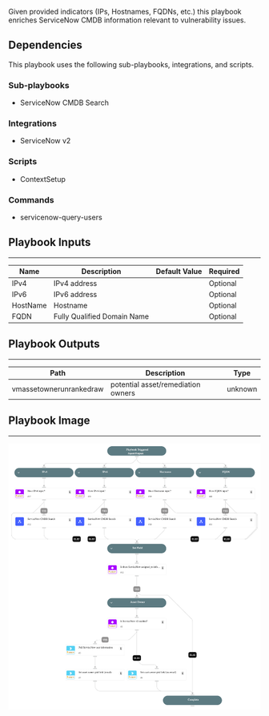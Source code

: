 Given provided indicators (IPs, Hostnames, FQDNs, etc.) this playbook enriches ServiceNow CMDB information relevant to vulnerability issues.

## Dependencies

This playbook uses the following sub-playbooks, integrations, and scripts.

### Sub-playbooks

* ServiceNow CMDB Search

### Integrations

* ServiceNow v2

### Scripts

* ContextSetup

### Commands

* servicenow-query-users

## Playbook Inputs

---

| **Name** | **Description** | **Default Value** | **Required** |
| --- | --- | --- | --- |
| IPv4 | IPv4 address |  | Optional |
| IPv6 | IPv6 address |  | Optional |
| HostName | Hostname |  | Optional |
| FQDN | Fully Qualified Domain Name |  | Optional |

## Playbook Outputs

---

| **Path** | **Description** | **Type** |
| --- | --- | --- |
| vmassetownerunrankedraw | potential asset/remediation owners | unknown |

## Playbook Image

---

![Cortex VM - ServiceNow CMDB](../doc_files/Cortex_VM_-_ServiceNow_CMDB.png)

